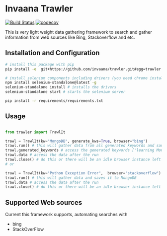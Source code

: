 # Invaana Trawler


[![Build Status](https://travis-ci.org/invaana/trawler.svg?branch=master)](https://travis-ci.org/invaana/trawler)
[![codecov](https://codecov.io/gh/invaana/trawler/branch/master/graph/badge.svg)](https://codecov.io/gh/invaana/trawler)


This is very light weight data gathering framework to search and gather information from web sources like Bing, 
Stackoverflow and etc. 

## Installation and Configuration

```bash
# install this package with pip
pip install -e  git+https://github.com/invaana/trawler.git#egg=trawler

# install selenium components including drivers (you need chrome installed in your machine)
npm install selenium-standalone@latest -g
selenium-standalone install # installs the drivers 
selenium-standalone start # starts the selenium server

pip install -r requirements/requirements.txt
```



## Usage


```python

from trawler import TrawlIt

trawl = TrawlIt(kw="MongoDB", generate_kws=True, browser="bing")
trawl.run() # this will gather data from all generated keywords and saves it to MongoDB
trawl.generated_keywords # access the generated keywords ['learning MongoDB', 'Programming with MongoDB', 'MongoDB tutorials' ] 
trawl.data # access the data after the run
trawl.close() # do this or there will be an idle browser instance left on your machine
# or 

trawl = TrawlIt(kw="Python Exception Error",  browser="stackoverflow")
trawl.run() # this will gather data and saves it to MongoDB
trawl.data # access the data after the run
trawl.close() # do this or there will be an idle browser instance left on your machine

```


## Supported Web sources

Current this framework supports, automating searches with 

- bing
- StackOverFlow